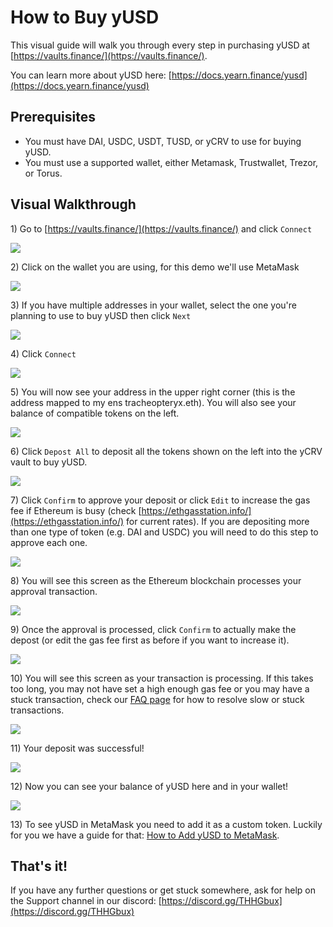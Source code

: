 # How to Buy yUSD

This visual guide will walk you through every step in purchasing yUSD at [https://vaults.finance/](https://vaults.finance/).

You can learn more about yUSD here: [https://docs.yearn.finance/yusd](https://docs.yearn.finance/yusd)

## Prerequisites

- You must have DAI, USDC, USDT, TUSD, or yCRV to use for buying yUSD.
- You must use a supported wallet, either Metamask, Trustwallet, Trezor, or Torus.

## Visual Walkthrough

1\) Go to [https://vaults.finance/](https://vaults.finance/) and click `Connect`

![](https://i.imgur.com/8eSziEU.png)

2\) Click on the wallet you are using, for this demo we'll use MetaMask

![](https://i.imgur.com/dXa0KbK.png)

3\) If you have multiple addresses in your wallet, select the one you're planning to use to buy yUSD then click `Next`

![](https://i.imgur.com/PzbFf0E.png)

4\) Click `Connect`

![](https://i.imgur.com/5SEL1Vy.png)

5\) You will now see your address in the upper right corner \(this is the address mapped to my ens tracheopteryx.eth\). You will also see your balance of compatible tokens on the left.

![](https://i.imgur.com/GDxMMQI.png)

6\) Click `Depost All` to deposit all the tokens shown on the left into the yCRV vault to buy yUSD.

![](https://i.imgur.com/JHSGFA3.png)

7\) Click `Confirm` to approve your deposit or click `Edit` to increase the gas fee if Ethereum is busy \(check [https://ethgasstation.info/](https://ethgasstation.info/) for current rates\). If you are depositing more than one type of token \(e.g. DAI and USDC\) you will need to do this step to approve each one.

![](https://i.imgur.com/WNJlI34.png)

8\) You will see this screen as the Ethereum blockchain processes your approval transaction.

![](https://i.imgur.com/CpCDR2w.png)

9\) Once the approval is processed, click `Confirm` to actually make the depost \(or edit the gas fee first as before if you want to increase it\).

![](https://i.imgur.com/Q3lpJLL.png)

10\) You will see this screen as your transaction is processing. If this takes too long, you may not have set a high enough gas fee or you may have a stuck transaction, check our [FAQ page](https://docs.yearn.finance/faq#i-sent-my-eth-transaction-but-it-says-pending-how-do-i-fix-this) for how to resolve slow or stuck transactions.

![](https://i.imgur.com/9uuGBV7.png)

11\) Your deposit was successful!

![](https://i.imgur.com/gxBiSep.png)

12\) Now you can see your balance of yUSD here and in your wallet!

![](https://i.imgur.com/nivD4q2.png)

13\) To see yUSD in MetaMask you need to add it as a custom token. Luckily for you we have a guide for that: [How to Add yUSD to MetaMask](https://docs.yearn.finance/how-to-guides/how-to-add-yusd-to-metamask).

## That's it!

If you have any further questions or get stuck somewhere, ask for help on the Support channel in our discord: [https://discord.gg/THHGbux](https://discord.gg/THHGbux)
